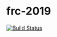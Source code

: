 # frc-2019

[![Build Status](https://travis-ci.org/chopshop-166/frc-2019.svg?branch=master)](https://travis-ci.org/chopshop-166/frc-2019)
